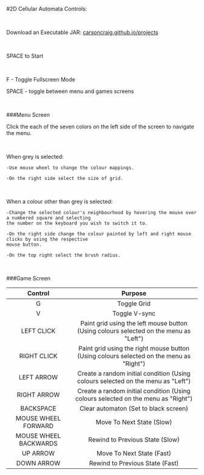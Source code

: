 #2D Cellular Automata Controls:

&nbsp;

Download an Executable JAR: [carsoncraig.github.io/projects](http://carsoncraig.github.io/projects)

&nbsp;
 
SPACE to Start
 
&nbsp;
 
F - Toggle Fullscreen Mode

SPACE - toggle between menu and games screens

&nbsp;
 
###Menu Screen


Click the each of the seven colors on the left side of the screen to navigate the menu.

&nbsp;

When grey is selected:

	-Use mouse wheel to change the colour mappings.

	-On the right side select the size of grid.

&nbsp;

When a colour other than grey is selected:

	-Change the selected colour's neighbourhood by hovering the mouse over a numbered square and selecting
	the number on the keyboard you wish to switch it to.
	
	-On the right side change the colour painted by left and right mouse clicks by using the respective 
	mouse button. 
	
	-On the top right select the brush radius.

&nbsp;

###Game Screen




|Control|Purpose|
|:-----:|:-----:|
|G | Toggle Grid|
|V | Toggle V-sync|
|LEFT CLICK | Paint grid using the left mouse button (Using colours selected on the menu as "Left")|
|RIGHT CLICK | Paint grid using the right mouse button (Using colours selected on the menu as "Right")|
|LEFT ARROW | Create a random initial condition (Using colours selected on the menu as "Left")|
|RIGHT ARROW | Create a random initial condition (Using colours selected on the menu as "Right")|
|BACKSPACE | Clear automaton (Set to black screen)|
|MOUSE WHEEL FORWARD | Move To Next State (Slow)|
|MOUSE WHEEL BACKWARDS | Rewind to Previous State (Slow)|
|UP ARROW | Move To Next State (Fast)|
|DOWN ARROW | Rewind to Previous State (Fast)|
